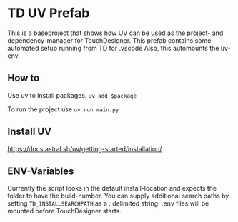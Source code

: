 # TD UV Prefab
This is a baseproject that shows how UV can be used as the project- and dependency-manager for TouchDesigner.
This prefab contains some automated setup running from TD for .vscode
Also, this automounts the uv-env. 

## How to
Use uv to install packages.
```uv add $package```


To run the project use ```uv run main.py```


## Install UV
https://docs.astral.sh/uv/getting-started/installation/

## ENV-Variables
Currently the script looks in the default install-location and expects the folder to have the build-number. 
You can supply additional search paths by setting ```TD_INSTALLSEARCHPATH``` as a : delimited string. 
.env files will be mounted before TouchDesigner starts.

